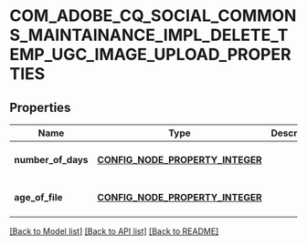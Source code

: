# COM_ADOBE_CQ_SOCIAL_COMMONS_MAINTAINANCE_IMPL_DELETE_TEMP_UGC_IMAGE_UPLOAD_PROPERTIES

## Properties
Name | Type | Description | Notes
------------ | ------------- | ------------- | -------------
**number_of_days** | [**CONFIG_NODE_PROPERTY_INTEGER**](configNodePropertyInteger.md) |  | [optional] [default to null]
**age_of_file** | [**CONFIG_NODE_PROPERTY_INTEGER**](configNodePropertyInteger.md) |  | [optional] [default to null]

[[Back to Model list]](../README.md#documentation-for-models) [[Back to API list]](../README.md#documentation-for-api-endpoints) [[Back to README]](../README.md)


